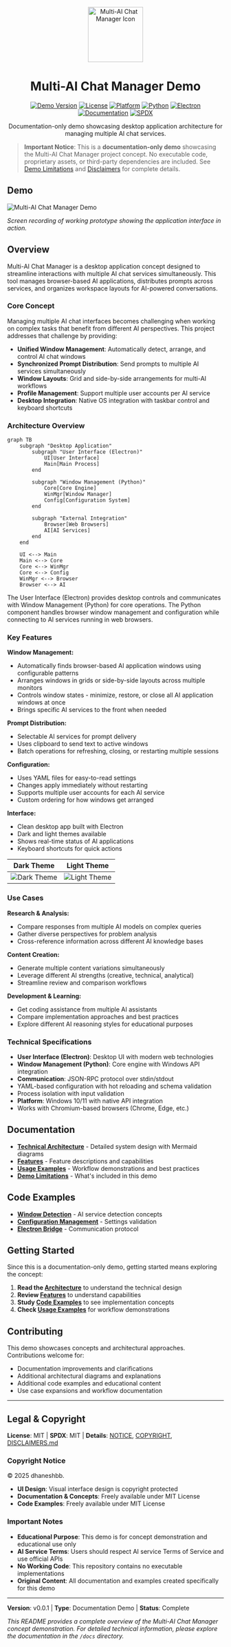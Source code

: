 <p align="center">
  <img src="docs/png/icon.png" alt="Multi-AI Chat Manager Icon" width="128" height="128">
</p>

<h1 align="center">Multi-AI Chat Manager Demo</h1>

<p align="center">
  <a href="https://github.com/dhaneshbb/Multi-AI-Chat-Manager-demo/releases"><img src="https://img.shields.io/badge/demo--version-v0.0.1-green" alt="Demo Version"></a>
  <a href="https://opensource.org/licenses/MIT"><img src="https://img.shields.io/badge/License-MIT-yellow.svg" alt="License"></a>
  <a href="https://microsoft.com/windows"><img src="https://img.shields.io/badge/Platform-Windows%2010%2F11-0078d4.svg" alt="Platform"></a>
  <a href="https://python.org"><img src="https://img.shields.io/badge/Python-3.8+-blue.svg" alt="Python"></a>
  <a href="https://electronjs.org"><img src="https://img.shields.io/badge/Electron-Framework-9feaf9.svg" alt="Electron"></a>
  <a href="https://dhaneshbb.github.io/Multi-AI-Chat-Manager-demo"><img src="https://img.shields.io/badge/docs-github--pages-blue" alt="Documentation"></a>
  <a href="https://spdx.org/licenses/MIT.html"><img src="https://img.shields.io/badge/SPDX-MIT-green.svg" alt="SPDX"></a>
</p>

<p align="center">Documentation-only demo showcasing desktop application architecture for managing multiple AI chat services.</p>

> **Important Notice**: This is a **documentation-only demo** showcasing the Multi-AI Chat Manager project concept. No executable code, proprietary assets, or third-party dependencies are included. See [Demo Limitations](docs/demo-limitations.md) and [Disclaimers](DISCLAIMERS.md) for complete details.

## Demo

![Multi-AI Chat Manager Demo](docs/gif/demo.gif)

*Screen recording of working prototype showing the application interface in action.*

## Overview

Multi-AI Chat Manager is a desktop application concept designed to streamline interactions with multiple AI chat services simultaneously. This tool manages browser-based AI applications, distributes prompts across services, and organizes workspace layouts for AI-powered conversations.

### Core Concept

Managing multiple AI chat interfaces becomes challenging when working on complex tasks that benefit from different AI perspectives. This project addresses that challenge by providing:

- **Unified Window Management**: Automatically detect, arrange, and control AI chat windows
- **Synchronized Prompt Distribution**: Send prompts to multiple AI services simultaneously
- **Window Layouts**: Grid and side-by-side arrangements for multi-AI workflows
- **Profile Management**: Support multiple user accounts per AI service
- **Desktop Integration**: Native OS integration with taskbar control and keyboard shortcuts

### Architecture Overview

```mermaid
graph TB
    subgraph "Desktop Application"
        subgraph "User Interface (Electron)"
            UI[User Interface]
            Main[Main Process]
        end

        subgraph "Window Management (Python)"
            Core[Core Engine]
            WinMgr[Window Manager]
            Config[Configuration System]
        end

        subgraph "External Integration"
            Browser[Web Browsers]
            AI[AI Services]
        end
    end

    UI <--> Main
    Main <--> Core
    Core <--> WinMgr
    Core <--> Config
    WinMgr <--> Browser
    Browser <--> AI
```

The User Interface (Electron) provides desktop controls and communicates with Window Management (Python) for core operations. The Python component handles browser window management and configuration while connecting to AI services running in web browsers.

### Key Features

**Window Management:**
- Automatically finds browser-based AI application windows using configurable patterns
- Arranges windows in grids or side-by-side layouts across multiple monitors
- Controls window states - minimize, restore, or close all AI application windows at once
- Brings specific AI services to the front when needed

**Prompt Distribution:**
- Selectable AI services for prompt delivery
- Uses clipboard to send text to active windows
- Batch operations for refreshing, closing, or restarting multiple sessions

**Configuration:**
- Uses YAML files for easy-to-read settings
- Changes apply immediately without restarting
- Supports multiple user accounts for each AI service
- Custom ordering for how windows get arranged

**Interface:**
- Clean desktop app built with Electron
- Dark and light themes available
- Shows real-time status of AI applications
- Keyboard shortcuts for quick actions

| Dark Theme | Light Theme |
|------------|-------------|
| ![Dark Theme](docs/png/dark.png) | ![Light Theme](docs/png/light.png) |

### Use Cases

**Research & Analysis:**
- Compare responses from multiple AI models on complex queries
- Gather diverse perspectives for problem analysis
- Cross-reference information across different AI knowledge bases

**Content Creation:**
- Generate multiple content variations simultaneously
- Leverage different AI strengths (creative, technical, analytical)
- Streamline review and comparison workflows

**Development & Learning:**
- Get coding assistance from multiple AI assistants
- Compare implementation approaches and best practices
- Explore different AI reasoning styles for educational purposes

### Technical Specifications

- **User Interface (Electron)**: Desktop UI with modern web technologies
- **Window Management (Python)**: Core engine with Windows API integration
- **Communication**: JSON-RPC protocol over stdin/stdout
- YAML-based configuration with hot reloading and schema validation
- Process isolation with input validation
- **Platform**: Windows 10/11 with native API integration
- Works with Chromium-based browsers (Chrome, Edge, etc.)

## Documentation

- [**Technical Architecture**](docs/architecture.md) - Detailed system design with Mermaid diagrams
- [**Features**](docs/features.md) - Feature descriptions and capabilities
- [**Usage Examples**](docs/usage.md) - Workflow demonstrations and best practices
- [**Demo Limitations**](docs/demo-limitations.md) - What's included in this demo

## Code Examples

- [**Window Detection**](docs/examples/window-detection.py) - AI service detection concepts
- [**Configuration Management**](docs/examples/config-management.py) - Settings validation
- [**Electron Bridge**](docs/examples/electron-bridge.js) - Communication protocol

## Getting Started

Since this is a documentation-only demo, getting started means exploring the concept:

1. **Read the [Architecture](docs/architecture.md)** to understand the technical design
2. **Review [Features](docs/features.md)** to understand capabilities
3. **Study [Code Examples](docs/examples/)** to see implementation concepts
4. **Check [Usage Examples](docs/usage.md)** for workflow demonstrations

## Contributing

This demo showcases concepts and architectural approaches. Contributions welcome for:

- Documentation improvements and clarifications
- Additional architectural diagrams and explanations
- Additional code examples and educational content
- Use case expansions and workflow documentation

---

## Legal & Copyright

**License**: MIT | **SPDX**: MIT | **Details**: [NOTICE](NOTICE), [COPYRIGHT](COPYRIGHT), [DISCLAIMERS.md](DISCLAIMERS.md)

### Copyright Notice

© 2025 dhaneshbb.

- **UI Design**: Visual interface design is copyright protected
- **Documentation & Concepts**: Freely available under MIT License
- **Code Examples**: Freely available under MIT License

### Important Notes

- **Educational Purpose**: This demo is for concept demonstration and educational use only
- **AI Service Terms**: Users should respect AI service Terms of Service and use official APIs
- **No Working Code**: This repository contains no executable implementations
- **Original Content**: All documentation and examples created specifically for this demo

---

**Version**: v0.0.1 | **Type**: Documentation Demo | **Status**: Complete


*This README provides a complete overview of the Multi-AI Chat Manager concept demonstration. For detailed technical information, please explore the documentation in the `/docs` directory.*
